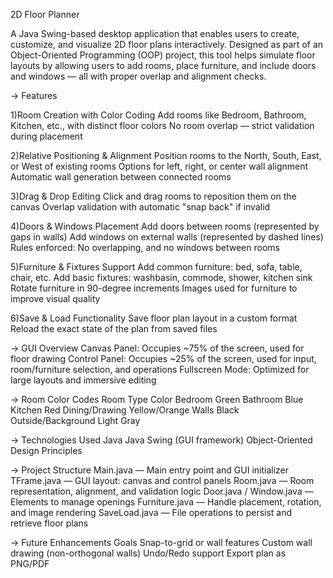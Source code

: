 2D Floor Planner

A Java Swing-based desktop application that enables users to create, customize, and visualize 2D floor plans interactively. Designed as part of an Object-Oriented Programming (OOP) project, this tool helps simulate floor layouts by allowing users to add rooms, place furniture, and include doors and windows — all with proper overlap and alignment checks.

-> Features

1)Room Creation with Color Coding
Add rooms like Bedroom, Bathroom, Kitchen, etc., with distinct floor colors
No room overlap — strict validation during placement

2)Relative Positioning & Alignment
Position rooms to the North, South, East, or West of existing rooms
Options for left, right, or center wall alignment
Automatic wall generation between connected rooms

3)Drag & Drop Editing
Click and drag rooms to reposition them on the canvas
Overlap validation with automatic "snap back" if invalid

4)Doors & Windows Placement
Add doors between rooms (represented by gaps in walls)
Add windows on external walls (represented by dashed lines)
Rules enforced: No overlapping, and no windows between rooms

5)Furniture & Fixtures Support
Add common furniture: bed, sofa, table, chair, etc.
Add basic fixtures: washbasin, commode, shower, kitchen sink
Rotate furniture in 90-degree increments
Images used for furniture to improve visual quality

6)Save & Load Functionality
Save floor plan layout in a custom format
Reload the exact state of the plan from saved files

-> GUI Overview
Canvas Panel: Occupies ~75% of the screen, used for floor drawing
Control Panel: Occupies ~25% of the screen, used for input, room/furniture selection, and operations
Fullscreen Mode: Optimized for large layouts and immersive editing

-> Room Color Codes
Room Type	          Color
Bedroom	            Green
Bathroom	          Blue
Kitchen	            Red
Dining/Drawing	    Yellow/Orange
Walls	              Black
Outside/Background	Light Gray

-> Technologies Used
Java
Java Swing (GUI framework)
Object-Oriented Design Principles

-> Project Structure
Main.java — Main entry point and GUI initializer
TFrame.java — GUI layout: canvas and control panels
Room.java — Room representation, alignment, and validation logic
Door.java / Window.java — Elements to manage openings
Furniture.java — Handle placement, rotation, and image rendering
SaveLoad.java — File operations to persist and retrieve floor plans

-> Future Enhancements Goals
Snap-to-grid or wall features
Custom wall drawing (non-orthogonal walls)
Undo/Redo support
Export plan as PNG/PDF


